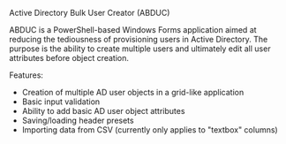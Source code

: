 Active Directory Bulk User Creator (ABDUC)

ABDUC is a PowerShell-based Windows Forms application aimed at reducing the tediousness of provisioning users in Active Directory.
The purpose is the ability to create multiple users and ultimately edit all user attributes before object creation.

Features:
- Creation of multiple AD user objects in a grid-like application
- Basic input validation
- Ability to add basic AD user object attributes
- Saving/loading header presets
- Importing data from CSV (currently only applies to "textbox" columns)